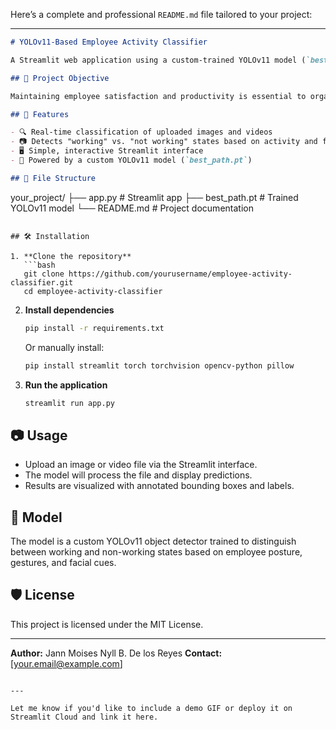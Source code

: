 Here’s a complete and professional `README.md` file tailored to your project:

---

```markdown
# YOLOv11-Based Employee Activity Classifier

A Streamlit web application using a custom-trained YOLOv11 model (`best_path.pt`) to classify employee states as **"working"** or **"not working"** from uploaded images and videos. This project leverages computer vision to support real-time monitoring of workplace activity and well-being.

## 📌 Project Objective

Maintaining employee satisfaction and productivity is essential to organizational success. Traditional monitoring methods often lack real-time responsiveness. This system introduces an AI-powered approach to detect anomalies in employee behavior, enabling proactive support and creating a more responsive and employee-centric work environment.

## 🚀 Features

- 🔍 Real-time classification of uploaded images and videos  
- 📷 Detects "working" vs. "not working" states based on activity and facial expression  
- 🖥️ Simple, interactive Streamlit interface  
- 🧠 Powered by a custom YOLOv11 model (`best_path.pt`)

## 📁 File Structure

```

your\_project/
├── app.py              # Streamlit app
├── best\_path.pt        # Trained YOLOv11 model
└── README.md           # Project documentation

````

## 🛠️ Installation

1. **Clone the repository**
   ```bash
   git clone https://github.com/yourusername/employee-activity-classifier.git
   cd employee-activity-classifier
````

2. **Install dependencies**

   ```bash
   pip install -r requirements.txt
   ```

   Or manually install:

   ```bash
   pip install streamlit torch torchvision opencv-python pillow
   ```

3. **Run the application**

   ```bash
   streamlit run app.py
   ```

## 📷 Usage

* Upload an image or video file via the Streamlit interface.
* The model will process the file and display predictions.
* Results are visualized with annotated bounding boxes and labels.

## 🧠 Model

The model is a custom YOLOv11 object detector trained to distinguish between working and non-working states based on employee posture, gestures, and facial cues.

## 🛡️ License

This project is licensed under the MIT License.

---

**Author:** Jann Moises Nyll B. De los Reyes
**Contact:** \[[your.email@example.com](mailto:your.email@example.com)]

```

---

Let me know if you'd like to include a demo GIF or deploy it on Streamlit Cloud and link it here.
```
